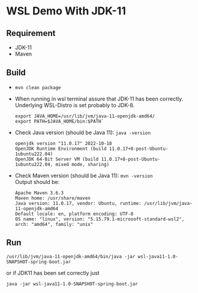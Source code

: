 # WSL Demo With JDK-11

## Requirement
- JDK-11
- Maven

## Build
- ```shell
  mvn clean package
  ```
- When running in wsl terminal assure that JDK-11 has been correctly. Underlying WSL-Distro is set probably to JDK-8.<br />
  ```shell
  export JAVA_HOME=/usr/lib/jvm/java-11-openjdk-amd64/
  export PATH=$JAVA_HOME/bin:$PATH`
  ```
- Check Java version (should be Java 11): ```java -version```
  ```console
  openjdk version "11.0.17" 2022-10-18
  OpenJDK Runtime Environment (build 11.0.17+8-post-Ubuntu-1ubuntu222.04)
  OpenJDK 64-Bit Server VM (build 11.0.17+8-post-Ubuntu-1ubuntu222.04, mixed mode, sharing)
  ```
- Check Maven version (should be Java 11): ```mvn -version```<br />
  Output should be:
  ```console
  Apache Maven 3.6.3
  Maven home: /usr/share/maven
  Java version: 11.0.17, vendor: Ubuntu, runtime: /usr/lib/jvm/java-11-openjdk-amd64
  Default locale: en, platform encoding: UTF-8
  OS name: "linux", version: "5.15.79.1-microsoft-standard-wsl2", arch: "amd64", family: "unix"
  ```

## Run
```shell
/usr/lib/jvm/java-11-openjdk-amd64/bin/java -jar wsl-java11-1.0-SNAPSHOT-spring-boot.jar
```
or if JDK11 has been set correctly just
```shell
java -jar wsl-java11-1.0-SNAPSHOT-spring-boot.jar
```
